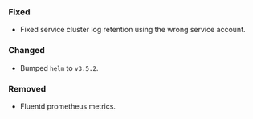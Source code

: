 ### Fixed
- Fixed service cluster log retention using the wrong service account.

### Changed
- Bumped `helm` to `v3.5.2`.

### Removed
- Fluentd prometheus metrics.

